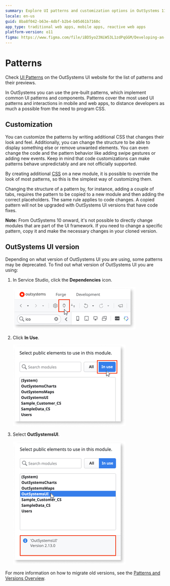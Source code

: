 ```yaml
---
summary: Explore UI patterns and customization options in OutSystems 11 (O11) for enhanced mobile and web app development.
locale: en-us
guid: 8ba8f042-b63e-4dbf-b2b4-b05d61b7160c
app_type: traditional web apps, mobile apps, reactive web apps
platform-version: o11
figma: https://www.figma.com/file/iBD5yo23NiW53L1zdPqGGM/Developing-an-Application?type=design&node-id=4832%3A1884&mode=design&t=u4ANW5BJS7Flsdmg-1
---
```


# Patterns

<div class="info" markdown="1">

Check <a href="https://outsystemsui.outsystems.com/OutsystemsUiWebsite/PatternsOverview" title="Demos and previews of the patterns">UI Patterns</a> on the OutSystems UI website for the list of patterns and their previews.

</div>

In OutSystems you can use the pre-built patterns, which implement common UI patterns and components. Patterns cover the most used UI patterns and interactions in mobile and web apps, to distance developers as much a possible from the need to program CSS.

## Customization

You can customize the patterns by writing additional CSS that changes their look and feel. Additionally, you can change the structure to be able to display something else or remove unwanted elements. You can even change the code and the pattern behavior like adding swipe gestures or adding new events. Keep in mind that code customizations can make patterns behave unpredictably and are not officially supported.

By creating additional [CSS](../look-feel/css.md) on a new module, it is possible to override the look of most patterns, so this is the simplest way of customizing them.

Changing the structure of a pattern by, for instance, adding a couple of tabs, requires the pattern to be copied to a new module and then adding the correct placeholders. The same rule applies to code changes. A copied pattern will not be upgraded with OutSystems UI versions that have code fixes.

**Note:** From OutSystems 10 onward, it's not possible to directly change modules that are part of the UI framework. If you need to change a specific pattern, copy it and make the necessary changes in your cloned version.

## OutSystems UI version

Depending on what version of OutSystems UI you are using, some patterns may be deprecated. To find out what version of OutSystems UI you are using:

1. In Service Studio, click the **Dependencies** icon.

    ![Screenshot showing how to select Manage Dependencies in Service Studio](images/select-manage-dependencies-ss.png "Manage Dependencies in Service Studio")

1. Click **In Use**.

    ![Screenshot of the In Use button in Service Studio's Dependencies tab](images/select-in-use-button-ss.png "In Use Button in Service Studio")

1. Select **OutSystemsUI**.

    ![Screenshot depicting selection of OutSystems UI in Service Studio's Dependencies section](images/select-outsystems-ui-ss.png "Selecting OutSystems UI in Service Studio")

For more information on how to migrate old versions, see the [Patterns and Versions Overview](https://outsystemsui.outsystems.com/OutsystemsUiWebsite/MigrationOverview).
